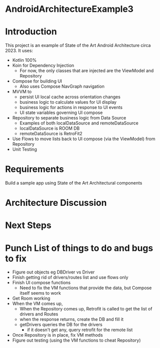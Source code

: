 # AndroidArchitectureExample3

# Introduction
This project is an example of State of the Art Android Architecture circa 2023. It uses:
* Kotlin 100%
* Koin for Dependency Injection
  * For now, the only classes that are injected are the ViewModel and Repository
* Compose for building UI
  * Also uses Compose NavGraph navigation
* MVVM to
  * persist UI local cache across orientation changes
  * business logic to calculate values for UI display
  * business logic for actions in response to UI events
  * UI state variables governing UI compose
* Repository to separate business logic from Data Source
  * Examples of both localDataSource and remoteDataSource
  * localDataSource is ROOM DB
  * remoteDataSource is RetroFit2
* Use Flows to move lists back to UI compose (via the ViewModel) from Repository
* Unit Testing


# Requirements
Build a sample app using State of the Art Architectural components

# Architecture Discussion

# Next Steps

# Punch List of things to do and bugs to fix
* Figure out objects eg DBDriver vs Driver
* Finish getting rid of drivers/routes list and use flows only
* Finish UI compose functions
  * Need to fix the VM functions that provide the data, but Compose itself seems to work
* Get Room working
* When the VM comes up, 
  * When the Repository comes up, Retrofit is called to get the list of drivers and Routes
  * when the response returns, create the DB and fill it
  * getDrivers queries the DB for the drivers
    * if it doesn't get any, query retrofit for the remote list
* Once Repository is in place, fix VM methods
* Figure out testing (using the VM functions to cheat Repository)

